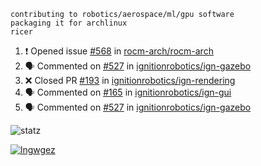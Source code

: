```
contributing to robotics/aerospace/ml/gpu software
packaging it for archlinux
ricer
```

<!--START_SECTION:activity-->
1. ❗️ Opened issue [#568](https://github.com/rocm-arch/rocm-arch/issues/568) in [rocm-arch/rocm-arch](https://github.com/rocm-arch/rocm-arch)
2. 🗣 Commented on [#527](https://github.com/ignitionrobotics/ign-gazebo/issues/527) in [ignitionrobotics/ign-gazebo](https://github.com/ignitionrobotics/ign-gazebo)
3. ❌ Closed PR [#193](https://github.com/ignitionrobotics/ign-rendering/pull/193) in [ignitionrobotics/ign-rendering](https://github.com/ignitionrobotics/ign-rendering)
4. 🗣 Commented on [#165](https://github.com/ignitionrobotics/ign-gui/issues/165) in [ignitionrobotics/ign-gui](https://github.com/ignitionrobotics/ign-gui)
5. 🗣 Commented on [#527](https://github.com/ignitionrobotics/ign-gazebo/issues/527) in [ignitionrobotics/ign-gazebo](https://github.com/ignitionrobotics/ign-gazebo)
<!--END_SECTION:activity-->


![statz](https://github-readme-stats.vercel.app/api?username=acxz&include_all_commits=true&show_icons=true)

[![lngwgez](https://github-readme-stats.vercel.app/api/top-langs/?username=acxz&layout=compact)](https://github.com/acxz/github-readme-stats)


<!--
**acxz/acxz** is a ✨ _special_ ✨ repository because its `README.md` (this file) appears on your GitHub profile.

Here are some ideas to get you started:

- 🔭 I’m currently working on ...
- 🌱 I’m currently learning ...
- 👯 I’m looking to collaborate on ...
- 🤔 I’m looking for help with ...
- 💬 Ask me about ...
- 📫 How to reach me: ...
- 😄 Pronouns: ...
- ⚡ Fun fact: ...
-->
